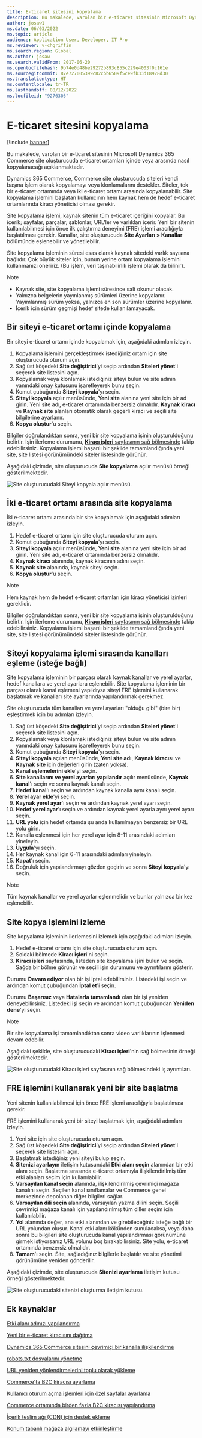 ```yaml
---
title: E-ticaret sitesini kopyalama
description: Bu makalede, varolan bir e-ticaret sitesinin Microsoft Dynamics 365 Commerce site oluşturucuda e-ticaret ortamları içinde veya arasında nasıl kopyalanacağı açıklanmaktadır.
author: josaw1
ms.date: 06/03/2022
ms.topic: article
audience: Application User, Developer, IT Pro
ms.reviewer: v-chgriffin
ms.search.region: Global
ms.author: josaw
ms.search.validFrom: 2017-06-20
ms.openlocfilehash: 9b74e0d48be29272b893c855c229e4003f0c161e
ms.sourcegitcommit: 87e727005399c82cbb6509f5ce9fb33d18928d30
ms.translationtype: HT
ms.contentlocale: tr-TR
ms.lasthandoff: 08/12/2022
ms.locfileid: "9276305"
---
```

# <a name="copy-an-e-commerce-site"></a>E-ticaret sitesini kopyalama

[!include [banner](../includes/banner.md)]

Bu makalede, varolan bir e-ticaret sitesinin Microsoft Dynamics 365 Commerce site oluşturucuda e-ticaret ortamları içinde veya arasında nasıl kopyalanacağı açıklanmaktadır.

Dynamics 365 Commerce, Commerce site oluşturucuda siteleri kendi başına işlem olarak kopyalamayı veya klonlamalarını destekler. Siteler, tek bir e-ticaret ortamında veya iki e-ticaret ortamı arasında kopyalanabilir. Site kopyalama işlemini başlatan kullanıcının hem kaynak hem de hedef e-ticaret ortamlarında kiracı yöneticisi olması gerekir.

Site kopyalama işlemi, kaynak sitenin tüm e-ticaret içeriğini kopyalar. Bu içerik; sayfalar, parçalar, şablonlar, URL'ler ve varlıkları içerir. Yeni bir sitenin kullanılabilmesi için önce ilk çalıştırma deneyimi (FRE) işlemi aracılığıyla başlatılması gerekir. Kanallar, site oluşturucuda **Site Ayarları \> Kanallar** bölümünde eşlenebilir ve yönetilebilir.

Site kopyalama işleminin süresi esas olarak kaynak sitedeki varlık sayısına bağlıdır. Çok büyük siteler için, bunun yerine ortam kopyalama işlemini kullanmanızı öneririz. (Bu işlem, veri taşınabilirlik işlemi olarak da bilinir).

> [!NOTE]
> - Kaynak site, site kopyalama işlemi süresince salt okunur olacak.
> - Yalnızca belgelerin yayınlanmış sürümleri üzerine kopyalanır. Yayımlanmış sürüm yoksa, yalnızca en son sürümler üzerine kopyalanır.
> - İçerik için sürüm geçmişi hedef sitede kullanılamayacak.

## <a name="copy-a-site-within-an-e-commerce-environment"></a>Bir siteyi e-ticaret ortamı içinde kopyalama

Bir siteyi e-ticaret ortamı içinde kopyalamak için, aşağıdaki adımları izleyin.

1. Kopyalama işlemini gerçekleştirmek istediğiniz ortam için site oluşturucuda oturum açın.
1. Sağ üst köşedeki **Site değiştirici**'yi seçip ardından **Siteleri yönet**'i seçerek site listesini açın.
1. Kopyalamak veya klonlamak istediğiniz siteyi bulun ve site adının yanındaki onay kutusunu işaretleyerek bunu seçin.
1. Komut çubuğunda **Siteyi kopyala**'yı seçin.
1. **Siteyi kopyala** açılır menüsünde, **Yeni site** alanına yeni site için bir ad girin. Yeni site adı, e-ticaret ortamında benzersiz olmalıdır. **Kaynak kiracı** ve **Kaynak site** alanları otomatik olarak geçerli kiracı ve seçili site bilgilerine ayarlanır.
1. **Kopya oluştur**'u seçin.

Bilgiler doğrulandıktan sonra, yeni bir site kopyalama işinin oluşturulduğunu belirtir. İşin ilerleme durumunu, [**Kiracı işleri** sayfasının sağ bölmesinde](#monitor-the-site-copy-operation) takip edebilirsiniz. Kopyalama işlemi başarılı bir şekilde tamamlandığında yeni site, site listesi görünümündeki siteler listesinde görünür.

Aşağıdaki çizimde, site oluşturucuda **Site kopyalama** açılır menüsü örneği gösterilmektedir.

![Site oluşturucudaki Siteyi kopyala açılır menüsü.](media/site-copy_1.png)

## <a name="copy-a-site-between-two-e-commerce-environments"></a>İki e-ticaret ortamı arasında site kopyalama

İki e-ticaret ortamı arasında bir site kopyalamak için aşağıdaki adımları izleyin.

1. Hedef e-ticaret ortamı için site oluşturucuda oturum açın.
1. Komut çubuğunda **Siteyi kopyala**'yı seçin.
1. **Siteyi kopyala** açılır menüsünde, **Yeni site** alanına yeni site için bir ad girin. Yeni site adı, e-ticaret ortamında benzersiz olmalıdır.
1. **Kaynak kiracı** alanında, kaynak kiracının adını seçin.
1. **Kaynak site** alanında, kaynak siteyi seçin.
1. **Kopya oluştur**'u seçin.

> [!NOTE]
> Hem kaynak hem de hedef e-ticaret ortamları için kiracı yöneticisi izinleri gereklidir.

Bilgiler doğrulandıktan sonra, yeni bir site kopyalama işinin oluşturulduğunu belirtir. İşin ilerleme durumunu, [**Kiracı işleri** sayfasının sağ bölmesinde](#monitor-the-site-copy-operation) takip edebilirsiniz. Kopyalama işlemi başarılı bir şekilde tamamlandığında yeni site, site listesi görünümündeki siteler listesinde görünür.

## <a name="map-channels-during-the-site-copy-operation-optional"></a>Siteyi kopyalama işlemi sırasında kanalları eşleme (isteğe bağlı)

Site kopyalama işleminin bir parçası olarak kaynak kanallar ve yerel ayarlar, hedef kanallara ve yerel ayarlara eşlenebilir. Site kopyalama işleminin bir parçası olarak kanal eşlemesi yapıldıysa siteyi FRE işlemini kullanarak başlatmak ve kanalları site ayarlarında yapılandırmak gerekmez. 

Site oluşturucuda tüm kanalları ve yerel ayarları "olduğu gibi" (bire bir) eşleştirmek için bu adımları izleyin.

1. Sağ üst köşedeki **Site değiştirici**'yi seçip ardından **Siteleri yönet**'i seçerek site listesini açın.
1. Kopyalamak veya klonlamak istediğiniz siteyi bulun ve site adının yanındaki onay kutusunu işaretleyerek bunu seçin.
1. Komut çubuğunda **Siteyi kopyala**'yı seçin.
1. **Siteyi kopyala** açılan menüsünde, **Yeni site adı**, **Kaynak kiracısı** ve **Kaynak site** için değerleri girin (zaten yoksa).
1. **Kanal eşlemelerini ekle**'yi seçin.
1. **Site kanallarını ve yerel ayarları yapılandır** açılır menüsünde, **Kaynak kanal**'ı seçin ve sonra kaynak kanalı seçin.  
1. **Hedef kanal**'ı seçin ve ardından kaynak kanalla aynı kanalı seçin. 
1. **Yerel ayar ekle**'yi seçin.
1. **Kaynak yerel ayar**'ı seçin ve ardından kaynak yerel ayarı seçin.
1. **Hedef yerel ayar**'ı seçin ve ardından kaynak yerel ayarla aynı yerel ayarı seçin. 
1. **URL yolu** için hedef ortamda şu anda kullanılmayan benzersiz bir URL yolu girin.
1. Kanalla eşlenmesi için her yerel ayar için 8-11 arasındaki adımları yineleyin.
1. **Uygula**'yı seçin.
1. Her kaynak kanal için 6-11 arasındaki adımları yineleyin.
1. **Kapat**'ı seçin.
1. Doğruluk için yapılandırmayı gözden geçirin ve sonra **Siteyi kopyala**'yı seçin.

> [!NOTE]
> Tüm kaynak kanallar ve yerel ayarlar eşlenmelidir ve bunlar yalnızca bir kez eşlenebilir.

## <a name="monitor-the-site-copy-operation"></a>Site kopya işlemini izleme

Site kopyalama işleminin ilerlemesini izlemek için aşağıdaki adımları izleyin.

1. Hedef e-ticaret ortamı için site oluşturucuda oturum açın.
1. Soldaki bölmede **Kiracı işleri**'ni seçin.
1. **Kiracı işleri** sayfasında, listeden site kopyalama işini bulun ve seçin. Sağda bir bölme görünür ve seçili işin durumunu ve ayrıntılarını gösterir.

Durumu **Devam ediyor** olan bir işi iptal edebilirsiniz. Listedeki işi seçin ve ardından komut çubuğundan **İptal et**'i seçin.

Durumu **Başarısız** veya **Hatalarla tamamlandı** olan bir işi yeniden deneyebilirsiniz. Listedeki işi seçin ve ardından komut çubuğundan **Yeniden dene**'yi seçin.

> [!NOTE]
> Bir site kopyalama işi tamamlandıktan sonra video varlıklarının işlenmesi devam edebilir.

Aşağıdaki şekilde, site oluşturucudaki **Kiracı işleri**'nin sağ bölmesinin örneği gösterilmektedir.

![Site oluşturucudaki Kiracı işleri sayfasının sağ bölmesindeki iş ayrıntıları.](media/site-copy_2.png)

## <a name="initialize-a-new-site-by-using-the-fre-process"></a>FRE işlemini kullanarak yeni bir site başlatma

Yeni sitenin kullanılabilmesi için önce FRE işlemi aracılığıyla başlatılması gerekir.

FRE işlemini kullanarak yeni bir siteyi başlatmak için, aşağıdaki adımları izleyin.

1. Yeni site için site oluşturucuda oturum açın.
1. Sağ üst köşedeki **Site değiştirici**'yi seçip ardından **Siteleri yönet**'i seçerek site listesini açın.
1. Başlatmak istediğiniz yeni siteyi bulup seçin.
1. **Sitenizi ayarlayın** iletişim kutusundaki **Etki alanı seçin** alanından bir etki alanı seçin. Başlatma sırasında e-ticaret ortamıyla ilişkilendirilmiş tüm etki alanları seçim için kullanılabilir.
1. **Varsayılan kanal seçin** alanında, ilişkilendirilmiş çevrimiçi mağaza kanalını seçin. Seçilen kanal sınıflamalar ve Commerce genel merkezinde depolanan diğer bilgileri sağlar.
1. **Varsayılan dili seçin** alanında, varsayılan yazma dilini seçin. Seçili çevrimiçi mağaza kanalı için yapılandırılmış tüm diller seçim için kullanılabilir.
1. **Yol** alanında değer, ana etki alanından ve girebileceğiniz isteğe bağlı bir URL yolundan oluşur. Kanal etki alanı kökünden sunulacaksa, veya daha sonra bu bilgileri site oluşturucuda kanal yapılandırması görünümüne girmek istiyorsanız URL yolunu boş bırakabilirsiniz. Site yolu, e-ticaret ortamında benzersiz olmalıdır.
1. **Tamam**'ı seçin. Site, sağladığınız bilgilerle başlatılır ve site yönetimi görünümüne yeniden gönderilir.

Aşağıdaki çizimde, site oluşturucuda **Sitenizi ayarlama** iletişim kutusu örneği gösterilmektedir.

![Site oluşturucudaki sitenizi oluşturma iletişim kutusu.](media/site-copy_3.png)

## <a name="additional-resources"></a>Ek kaynaklar

[Etki alanı adınızı yapılandırma](configure-your-domain-name.md)

[Yeni bir e-ticaret kiracısını dağıtma](deploy-ecommerce-site.md)

[Dynamics 365 Commerce sitesini çevrimiçi bir kanalla ilişkilendirme](associate-site-online-store.md)

[robots.txt dosyalarını yönetme](manage-robots-txt-files.md)

[URL yeniden yönlendirmelerini toplu olarak yükleme](upload-bulk-redirects.md)

[Commerce'ta B2C kiracısı ayarlama](set-up-b2c-tenant.md)

[Kullanıcı oturum açma işlemleri için özel sayfalar ayarlama](custom-pages-user-logins.md)

[Commerce ortamında birden fazla B2C kiracısı yapılandırma](configure-multi-b2c-tenants.md)

[İçerik teslim ağı (CDN) için destek ekleme](add-cdn-support.md)

[Konum tabanlı mağaza algılamayı etkinleştirme](enable-store-detection.md)
